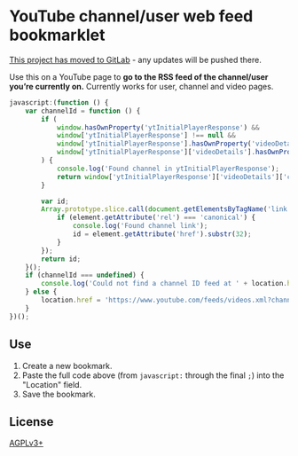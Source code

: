 # YouTube channel/user web feed bookmarklet

[This project has moved to GitLab](https://gitlab.com/victor-engmark/YouTube-channel-web-feed-bookmarklet) - any updates will be pushed there.

Use this on a YouTube page to **go to the RSS feed of the channel/user you’re currently on.** Currently works for user, channel and video pages. 

```javascript
javascript:(function () {
    var channelId = function () {
        if (
            window.hasOwnProperty('ytInitialPlayerResponse') &&
            window['ytInitialPlayerResponse'] !== null &&
            window['ytInitialPlayerResponse'].hasOwnProperty('videoDetails') &&
            window['ytInitialPlayerResponse']['videoDetails'].hasOwnProperty('channelId')
        ) {
            console.log('Found channel in ytInitialPlayerResponse');
            return window['ytInitialPlayerResponse']['videoDetails']['channelId'];
        }

        var id;
        Array.prototype.slice.call(document.getElementsByTagName('link')).forEach(function (element) {
            if (element.getAttribute('rel') === 'canonical') {
                console.log('Found channel link');
                id = element.getAttribute('href').substr(32);
            }
        });
        return id;
    }();
    if (channelId === undefined) {
        console.log('Could not find a channel ID feed at ' + location.href);
    } else {
        location.href = 'https://www.youtube.com/feeds/videos.xml?channel_id=' + channelId;
    }
})();
```

## Use

1. Create a new bookmark.
1. Paste the full code above (from `javascript:` through the final `;`) into the "Location" field.
1. Save the bookmark.

## License

[AGPLv3+](LICENSE)
